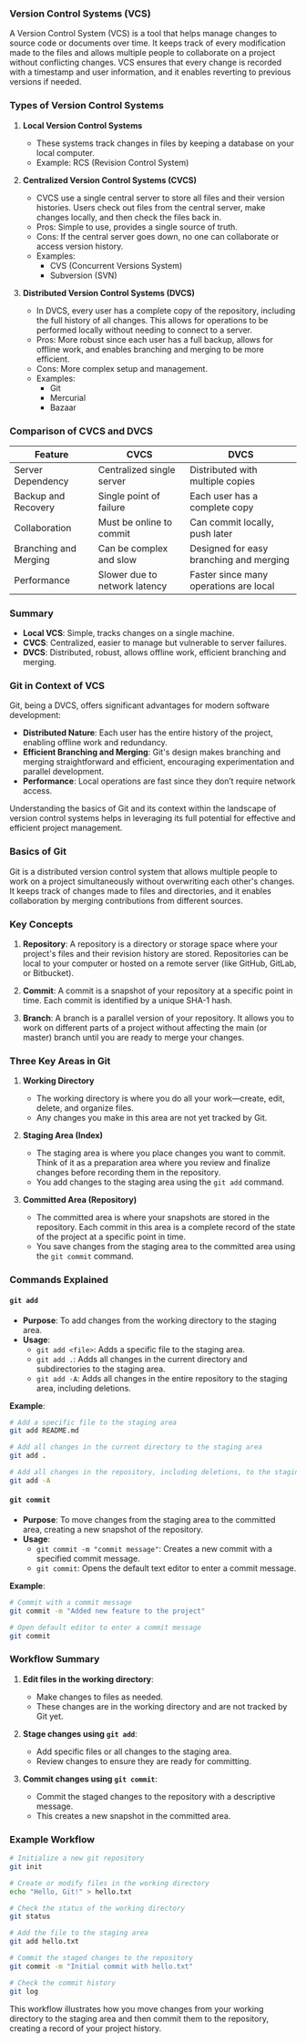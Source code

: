 ### Version Control Systems (VCS)

A Version Control System (VCS) is a tool that helps manage changes to source code or documents over time. It keeps track of every modification made to the files and allows multiple people to collaborate on a project without conflicting changes. VCS ensures that every change is recorded with a timestamp and user information, and it enables reverting to previous versions if needed.

### Types of Version Control Systems

1. **Local Version Control Systems**
   - These systems track changes in files by keeping a database on your local computer.
   - Example: RCS (Revision Control System)

2. **Centralized Version Control Systems (CVCS)**
   - CVCS use a single central server to store all files and their version histories. Users check out files from the central server, make changes locally, and then check the files back in.
   - Pros: Simple to use, provides a single source of truth.
   - Cons: If the central server goes down, no one can collaborate or access version history.
   - Examples: 
     - CVS (Concurrent Versions System)
     - Subversion (SVN)

3. **Distributed Version Control Systems (DVCS)**
   - In DVCS, every user has a complete copy of the repository, including the full history of all changes. This allows for operations to be performed locally without needing to connect to a server.
   - Pros: More robust since each user has a full backup, allows for offline work, and enables branching and merging to be more efficient.
   - Cons: More complex setup and management.
   - Examples:
     - Git
     - Mercurial
     - Bazaar

### Comparison of CVCS and DVCS

| Feature                       | CVCS                          | DVCS                          |
|-------------------------------|-------------------------------|-------------------------------|
| Server Dependency             | Centralized single server     | Distributed with multiple copies |
| Backup and Recovery           | Single point of failure       | Each user has a complete copy |
| Collaboration                 | Must be online to commit      | Can commit locally, push later |
| Branching and Merging         | Can be complex and slow       | Designed for easy branching and merging |
| Performance                   | Slower due to network latency | Faster since many operations are local |

### Summary

- **Local VCS**: Simple, tracks changes on a single machine.
- **CVCS**: Centralized, easier to manage but vulnerable to server failures.
- **DVCS**: Distributed, robust, allows offline work, efficient branching and merging.

### Git in Context of VCS

Git, being a DVCS, offers significant advantages for modern software development:

- **Distributed Nature**: Each user has the entire history of the project, enabling offline work and redundancy.
- **Efficient Branching and Merging**: Git's design makes branching and merging straightforward and efficient, encouraging experimentation and parallel development.
- **Performance**: Local operations are fast since they don’t require network access.

Understanding the basics of Git and its context within the landscape of version control systems helps in leveraging its full potential for effective and efficient project management.

### Basics of Git

Git is a distributed version control system that allows multiple people to work on a project simultaneously without overwriting each other's changes. It keeps track of changes made to files and directories, and it enables collaboration by merging contributions from different sources.

### Key Concepts

1. **Repository**: A repository is a directory or storage space where your project's files and their revision history are stored. Repositories can be local to your computer or hosted on a remote server (like GitHub, GitLab, or Bitbucket).

2. **Commit**: A commit is a snapshot of your repository at a specific point in time. Each commit is identified by a unique SHA-1 hash.

3. **Branch**: A branch is a parallel version of your repository. It allows you to work on different parts of a project without affecting the main (or master) branch until you are ready to merge your changes.

### Three Key Areas in Git

1. **Working Directory**
   - The working directory is where you do all your work—create, edit, delete, and organize files.
   - Any changes you make in this area are not yet tracked by Git.

2. **Staging Area (Index)**
   - The staging area is where you place changes you want to commit. Think of it as a preparation area where you review and finalize changes before recording them in the repository.
   - You add changes to the staging area using the `git add` command.

3. **Committed Area (Repository)**
   - The committed area is where your snapshots are stored in the repository. Each commit in this area is a complete record of the state of the project at a specific point in time.
   - You save changes from the staging area to the committed area using the `git commit` command.

### Commands Explained

#### `git add`

- **Purpose**: To add changes from the working directory to the staging area.
- **Usage**:
  - `git add <file>`: Adds a specific file to the staging area.
  - `git add .`: Adds all changes in the current directory and subdirectories to the staging area.
  - `git add -A`: Adds all changes in the entire repository to the staging area, including deletions.

**Example**:
```sh
# Add a specific file to the staging area
git add README.md

# Add all changes in the current directory to the staging area
git add .

# Add all changes in the repository, including deletions, to the staging area
git add -A
```

#### `git commit`

- **Purpose**: To move changes from the staging area to the committed area, creating a new snapshot of the repository.
- **Usage**:
  - `git commit -m "commit message"`: Creates a new commit with a specified commit message.
  - `git commit`: Opens the default text editor to enter a commit message.

**Example**:
```sh
# Commit with a commit message
git commit -m "Added new feature to the project"

# Open default editor to enter a commit message
git commit
```

### Workflow Summary

1. **Edit files in the working directory**:
   - Make changes to files as needed.
   - These changes are in the working directory and are not tracked by Git yet.

2. **Stage changes using `git add`**:
   - Add specific files or all changes to the staging area.
   - Review changes to ensure they are ready for committing.

3. **Commit changes using `git commit`**:
   - Commit the staged changes to the repository with a descriptive message.
   - This creates a new snapshot in the committed area.

### Example Workflow

```sh
# Initialize a new git repository
git init

# Create or modify files in the working directory
echo "Hello, Git!" > hello.txt

# Check the status of the working directory
git status

# Add the file to the staging area
git add hello.txt

# Commit the staged changes to the repository
git commit -m "Initial commit with hello.txt"

# Check the commit history
git log
```

This workflow illustrates how you move changes from your working directory to the staging area and then commit them to the repository, creating a record of your project history.